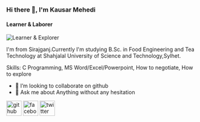 ### Hi there 👋, I'm Kausar Mehedi
#### Learner & Laborer
![Learner & Explorer](https://scontent.fdac116-1.fna.fbcdn.net/v/t39.30808-6/fr/cp0/e15/q65/273507881_2085939138229309_6819943494166045294_n.jpg?_nc_cat=105&ccb=1-5&_nc_sid=110474&efg=eyJpIjoiYiJ9&_nc_eui2=AeFruIg7q0Lk-n1n6v6yuVAs9HWhVVMDkKP0daFVUwOQo1GUKZGFB4GmAdZPsRrq35L44zGydf3V2OwL_CUGp4GZ&_nc_ohc=_Fje8zoF4zkAX8LSxKs&_nc_zt=23&_nc_ht=scontent.fdac116-1.fna&oh=00_AT_aPA_v7wNzDFSD_NfbmTMXSMWiSX2xP4jZIdMo8awx_g&oe=62059D8B)

I'm from Sirajganj.Currently I'm studying B.Sc. in Food Engineering and Tea Technology at Shahjalal University of Science and Technology,Sylhet.

Skills: C Programming, MS Word/Excel/Powerpoint, How to negotiate, How to explore 

- 👯 I’m looking to collaborate on github 
- 💬 Ask me about Anything without any hesitation 


[<img src='https://cdn.jsdelivr.net/npm/simple-icons@3.0.1/icons/github.svg' alt='github' height='40'>](https://github.com/KausarMehedi)  [<img src='https://cdn.jsdelivr.net/npm/simple-icons@3.0.1/icons/facebook.svg' alt='facebook' height='40'>](https://www.facebook.com/KausarMehedi1)  [<img src='https://cdn.jsdelivr.net/npm/simple-icons@3.0.1/icons/twitter.svg' alt='twitter' height='40'>](https://twitter.com/KausarMehedi1)  

